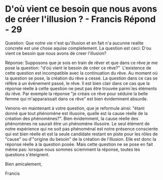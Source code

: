 # D'où vient ce besoin que nous avons de créer l'illusion ? - Francis Répond - 29

Question: Que notre vie n'est qu'illusion et en fait n'a aucunne realite concrete est une chose aquise completement. La question est ceci: D'ou vient ce besoin que nous avons de creer l'illusion?

R&eacute;ponse: Supposons que je sois en train de r&ecirc;ver et que dans ce r&ecirc;ve je me pose la question: &quot;d'o&ugrave; vient le besoin de cr&eacute;er ce r&ecirc;ve?&quot;&nbsp; L'existence de cette question est incompatible avec la continuation du r&ecirc;ve. Au moment o&ugrave; la question se pose, la cr&eacute;ation du r&ecirc;ve a cess&eacute;. La question dans ce cas se r&eacute;f&egrave;re &agrave; un &eacute;v&egrave;nement pass&eacute;, le r&ecirc;ve. Il est bien clair dans ce cas que la r&eacute;ponse r&eacute;elle &agrave; cette question ne peut pas &ecirc;tre trouv&eacute;e parmi les &eacute;l&eacute;ments du r&ecirc;ve. Par exemple la r&eacute;ponse &quot;je cr&eacute;ais ce r&ecirc;ve pour s&eacute;duire la belle femme qui m'apparaissait dans ce r&ecirc;ve&quot; est bien &eacute;videmment absurde.&nbsp;

Venons-en maintenant &agrave; votre question, que je reformule ainsi: &quot;&eacute;tant donn&eacute; que tout ph&eacute;nom&egrave;ne est illusoire, quelle est la cause r&eacute;elle de la cr&eacute;ation des ph&eacute;nom&egrave;nes?&quot;. Bien &eacute;videmment, la cause r&eacute;elle des ph&eacute;nom&egrave;nes ne saurait &ecirc;tre un ph&eacute;nom&egrave;ne illusoire. Le seul &eacute;l&eacute;ment de notre exp&eacute;rience qui ne soit pas ph&eacute;nom&eacute;nal est notre pr&eacute;sence consciente qui est bien r&eacute;elle et est la seule candidate restant en piste pour les r&ocirc;les de &quot;cause&quot; ou d'&quot;origine du besoin&quot; de la cr&eacute;ation de l'illusion. Elle est donc la r&eacute;ponse r&eacute;elle &agrave; la question pos&eacute;e. Mais cette question ne se pose en fait m&ecirc;me pas: lorsque nous sommes sciemment la r&eacute;ponse, toutes les questions s'&eacute;teignent.

Bien amicalement,

Francis

